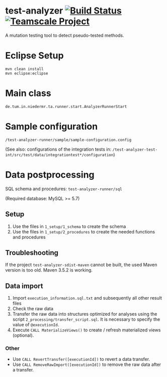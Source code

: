# test-analyzer [![Build Status](https://travis-ci.org/cqse/test-analyzer.svg?branch=master)](https://travis-ci.org/cqse/test-analyzer) [![Teamscale Project](https://img.shields.io/badge/teamscale-test--analyzer-brightgreen.svg)](https://demo.teamscale.com/activity.html#/test-analyzer)

A mutation testing tool to detect pseudo-tested methods.

# Eclipse Setup

```
mvn clean install
mvn eclipse:eclipse
```

# Main class
`de.tum.in.niedermr.ta.runner.start.AnalyzerRunnerStart`

# Sample configuration
`/test-analyzer-runner/sample/sample-configuration.config`

(See also: configurations of the integration tests in: `/test-analyzer-test-int/src/test/data/integrationtest*/configuration`)

# Data postprocessing
SQL schema and procedures: `test-analyzer-runner/sql`

(Required database: MySQL >= 5.7)

## Setup
1. Use the files in `1_setup/1_schema` to create the schema
2. Use the files in `1_setup/2_procedures` to create the needed functions and procedures

## Troubleshooting
If the project `test-analyzer-sdist-maven` cannot be built, the used Maven version is too old. Maven 3.5.2 is working.

## Data import
1. Import `execution_information.sql.txt` and subsequently all other result files
2. Check the raw data
3. Transfer the raw data into structures optimized for analyses using the script `2_processing/transfer_script.sql`. It is necessary to specify the value of `@executionId`.
4. Execute `CALL MaterializeViews()` to create / refresh materialized views (optional).

### Other
* Use `CALL RevertTransfer([executionId])` to revert a data transfer.
* Use `CALL RemoveRawImport([executionId])` to remove the raw data after a transfer.